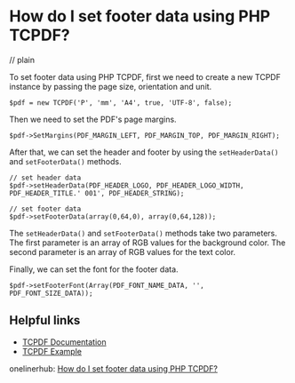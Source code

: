 # How do I set footer data using PHP TCPDF?
// plain

To set footer data using PHP TCPDF, first we need to create a new TCPDF instance by passing the page size, orientation and unit.

```
$pdf = new TCPDF('P', 'mm', 'A4', true, 'UTF-8', false);
```

Then we need to set the PDF's page margins.

```
$pdf->SetMargins(PDF_MARGIN_LEFT, PDF_MARGIN_TOP, PDF_MARGIN_RIGHT);
```

After that, we can set the header and footer by using the `setHeaderData()` and `setFooterData()` methods.

```
// set header data
$pdf->setHeaderData(PDF_HEADER_LOGO, PDF_HEADER_LOGO_WIDTH, PDF_HEADER_TITLE.' 001', PDF_HEADER_STRING);

// set footer data
$pdf->setFooterData(array(0,64,0), array(0,64,128));
```

The `setHeaderData()` and `setFooterData()` methods take two parameters. The first parameter is an array of RGB values for the background color. The second parameter is an array of RGB values for the text color.

Finally, we can set the font for the footer data.

```
$pdf->setFooterFont(Array(PDF_FONT_NAME_DATA, '', PDF_FONT_SIZE_DATA));
```

## Helpful links

- [TCPDF Documentation](https://tcpdf.org/docs/code/classTCPDF.html)
- [TCPDF Example](https://tcpdf.org/examples/example_001/)

onelinerhub: [How do I set footer data using PHP TCPDF?](https://onelinerhub.com/php-tcpdf/how-do-i-set-footer-data-using-php-tcpdf)